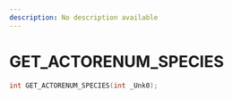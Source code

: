 ```yaml
---
description: No description available 
---
```


# GET_ACTORENUM_SPECIES

```cpp
int GET_ACTORENUM_SPECIES(int _Unk0);
```